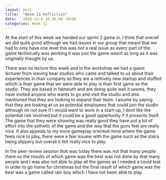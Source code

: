 ```yaml
---
layout: post
title:  "Week 11 Reflection"
date:   2020-12-4 10:30:00 +0100
categories: Week 11
---
```


At the start of this week we handed our sprint 2 game in. I think that overall we did quite good although we had issues in our group that meant that we had to only have one level this was not a real issue as every part of the game technically was working it was just the game wasnt as long as it was originally thaught by us.

There was no lecture this week and In the workshop we had a guest lecturer from waving bear studios who came and talked to us about thair experiences in thair company as they are a relitively new startup and stuffed which is thair game that we were able to play is thair first game as the studio. They are based in falmouth and are doing quite well it seems, they have invited anyone who wants to go and visit the studio and also mentioned that they are looking to expand thair team. I asume by saying that they are looking at us as potential employees that could join the studio although im not sure if I would want to work in a start-up, I dont like the potential risk involved but it could be a good oppertunity if it prosents itself. The game that they were showing was really good they have put a lot of effort into the asthetic of the game and the way that the guns feel are really nice. It also appeals to my more gameplay oriented mind where the game feels nice to play, there were a few issuew with the game such as the stairs being slippery but overall it felt really nice to play.

In the peer review session that was today there was not that many people there so the results of which game was the best was not done by that many people and I was also not able to play all the games as I needed a covid test in order to go home for christmas but the final result of which game was the best was a game called rain boy which I have not been able to play.
